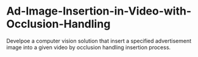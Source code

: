 # Ad-Image-Insertion-in-Video-with-Occlusion-Handling
Develpoe a computer vision solution that insert a specified advertisement image into a given video by occlusion handling insertion process.
